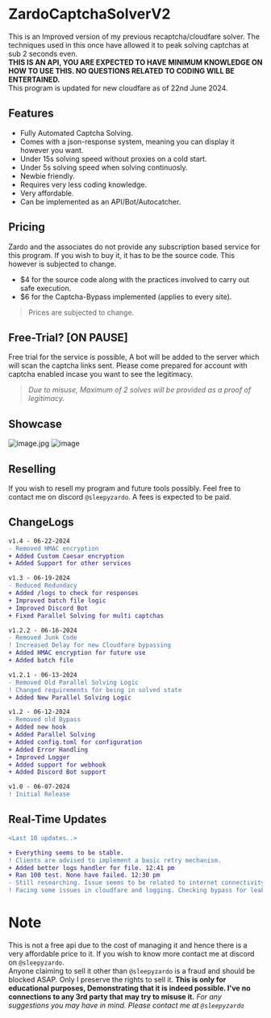 # ZardoCaptchaSolverV2

This is an Improved version of my previous recaptcha/cloudfare solver. The techniques used in this once have allowed it to peak solving captchas at sub 2 seconds even.<br>
**THIS IS AN API, YOU ARE EXPECTED TO HAVE MINIMUM KNOWLEDGE ON HOW TO USE THIS. NO QUESTIONS RELATED TO CODING WILL BE ENTERTAINED.**<br>
This program is updated for new cloudfare as of 22nd June 2024.
## Features
- Fully Automated Captcha Solving.
- Comes with a json-response system, meaning you can display it however you want.
- Under 15s solving speed without proxies on a cold start.
- Under 5s solving speed when solving continuosly.
- Newbie friendly.
- Requires very less coding knowledge.
- Very affordable.
- Can be implemented as an API/Bot/Autocatcher.



## Pricing
Zardo and the associates do not provide any subscription based service for this program. If you wish to buy it, it has to be the source code. This however is subjected to change.

- $4 for the source code along with the practices involved to carry out safe execution.
- $6 for the Captcha-Bypass implemented (applies to every site).

> Prices are subjected to change.

## Free-Trial? [ON PAUSE]
Free trial for the service is possible, A bot will be added to the server which will scan the captcha links sent. Please come prepared for account with captcha enabled incase you want to see the legitimacy.

> *Due to misuse, Maximum of 2 solves will be provided as a proof of legitimacy.*

## Showcase
![image.jpg](https://cdn.discordapp.com/attachments/1248881445217239122/1250052229071634574/Screenshot_2024-06-11-17-10-09-47_5a415ff834f6bc153619606941c55eb5.jpg?ex=6669895c&is=666837dc&hm=51f0c3683ef5c30c5ca130b11a30be5ce51d11e072c73aa35c668e8b27ad9bde&)
![image](https://github.com/sleepyzardo/ZardoCaptchaSolverV2/assets/88527682/a9b2c161-2c81-4e80-a0ab-8fdfe8f7f775)
## Reselling
If you wish to resell my program and future tools possibly. Feel free to contact me on discord `@sleepyzardo`. A fees is expected to be paid.

## ChangeLogs
```diff
v1.4 - 06-22-2024
- Removed HMAC encryption
+ Added Custom Caesar encryption
+ Added Support for other services

v1.3 - 06-19-2024
- Reduced Redundacy
+ Added /logs to check for responses
+ Improved batch file logic
+ Improved Discord Bot
+ Fixed Parallel Solving for multi captchas

v1.2.2 - 06-16-2024
- Removed Junk Code
! Increased Delay for new Cloudfare bypassing
+ Added HMAC encryption for future use
+ Added batch file

v1.2.1 - 06-13-2024
- Removed Old Parallel Solving Logic
! Changed requirements for being in solved state
+ Added New Parallel Solving Logic

v1.2 - 06-12-2024
- Removed old Bypass
+ Added new hook
+ Added Parallel Solving
+ Added config.toml for configuration
+ Added Error Handling
+ Improved Logger
+ Added support for webhook
+ Added Discord Bot support

v1.0 - 06-07-2024
! Initial Release
```
## Real-Time Updates
```diff
<Last 10 updates..>

+ Everything seems to be stable.
! Clients are advised to implement a basic retry mechanism.
+ Added better logs handler for file. 12:41 pm
+ Ran 100 test. None have failed. 12:30 pm
- Still researching. Issue seems to be related to internet connectivity during loading of cloudfare. 12:00 noon
! Facing some issues in cloudfare and logging. Checking bypass for leaks. 11:34 am
```
# Note
This is not a free api due to the cost of managing it and hence there is a very affordable price to it. If you wish to know more contact me at discord on `@sleepyzardo`.<br>
Anyone claiming to sell it other than `@sleepyzardo` is a fraud and should be blocked ASAP. Only I preserve the rights to sell it.
**This is only for educational purposes, Demonstrating that it is indeed possible. I've no connections to any 3rd party that may try to misuse it.**
*For any suggestions you may have in mind. Please contact me at `@sleepyzardo`*

